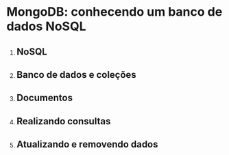 # MongoDB: conhecendo um banco de dados NoSQL

1. ## NoSQL

2. ## Banco de dados e coleções

3. ## Documentos

4. ## Realizando consultas

5. ## Atualizando e removendo dados
